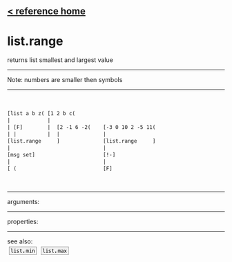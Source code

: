 [< reference home](ceammc_lib.html)
---

# list.range


returns list smallest and largest value

---

Note: numbers are smaller then symbols<br>


---


```


[list a b z( [1 2 b c(
|            |
| [F]        |  [2 -1 6 -2(    [-3 0 10 2 -5 11(
| |          |  |              |
[list.range     ]              [list.range     ]
|                              |
[msg set]                      [!-]
|                              |
[ (                            [F]

            
```

---
arguments:


---
properties:


---
see also:<br>
[![list.min](img/object_list.min.png)](list.min.html)
[![list.max](img/object_list.max.png)](list.max.html)

